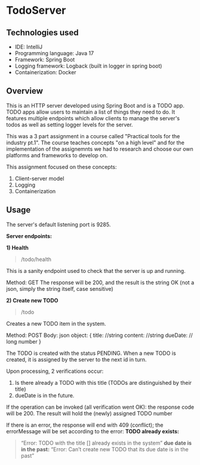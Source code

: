 # TodoServer

## Technologies used

* IDE: IntelliJ
* Programming language: Java 17
* Framework: Spring Boot
* Logging framework: Logback (built in logger in spring boot)
* Containerization: Docker

## Overview

This is an HTTP server developed using Spring Boot and is a TODO app. TODO apps allow users to maintain a list of things they need to do.
It features multiple endpoints which allow clients to manage the server's todos as well as setting logger levels for the server.

This was a 3 part assignment in a course called "Practical tools for the industry pt.1".
The course teaches concepts "on a high level" and for the implementation of the assignemnts we had to research and choose our own platforms and
frameworks to develop on.

This assignment focused on these concepts:
1. Client-server model
2. Logging 
3. Containerization 

## Usage
The server's default listening port is 9285.

**Server endpoints:**

**1) Health**
> /todo/health

This is a sanity endpoint used to check that the server is up and running.

Method: GET
The response will be 200, and the result is the string OK (not a json, simply the string itself, case sensitive)

**2) Create new TODO**
> /todo

Creates a new TODO item in the system. 

Method: POST
Body: json object:
{
    title: <TODO title> //string
    content: <TODO content> //string
    dueDate: <timestamp in millis> // long number
}

The TODO is created with the status PENDING.
When a new TODO is created, it is assigned by the server to the next id in turn.

Upon processing, 2 verifications occur:
1) Is there already a TODO with this title (TODOs are distinguished by their title)
2) dueDate is in the future. 

If the operation can be invoked (all verification went OK): the response code will be 200.
The result will hold the (newly) assigned TODO number

If there is an error, the response will end with 409 (conflict);  the errorMessage will be set according to the error:
**TODO already exists:** 
>“Error: TODO with the title [<TODO title>] already exists in the system”
**due date is in the past:** 
>“Error: Can’t create new TODO that its due date is in the past”
